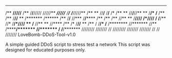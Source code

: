 # 
 **         *******   **      ** ******** ******     *******   ****     **** ******
/**        **/////** /**     /**/**///// /*////**   **/////** /**/**   **/**/*////**
/**       **     //**/**     /**/**      /*   /**  **     //**/**//** ** /**/*   /**
/**      /**      /**//**    ** /******* /******  /**      /**/** //***  /**/******
/**      /**      /** //**  **  /**////  /*//// **/**      /**/**  //*   /**/*//// **
/**      //**     **   //****   /**      /*    /**//**     ** /**   /    /**/*    /**
/******** //*******     //**    /********/*******  //*******  /**        /**/*******
////////   ///////       //     //////// ///////    ///////   //         // ///////
LoveBomb-DDoS-Tool-v1.0

A simple guided DDoS script to stress test a network
This script was designed for educated purposes only.

